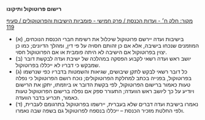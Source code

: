 **רישום פרוטוקול ותיקונו**

[מקור: חלק ח׳ - ועדות הכנסת / פרק חמישי - פומביות הישיבות והפרוטוקולים / סעיף 119](https://he.wikisource.org/wiki/תקנון_הכנסת#סעיף_119)

 * (א) בישיבות ועדה יירשם פרוטוקול שיכלול את רשימת חברי הכנסת הנוכחים, המוזמנים שנכחו בישיבה, אלא אם כן זהותם חסויה על פי דין, ומהלך הדיונים; כמו כן יצוין בפרוטוקול אם הישיבה לא היתה פומבית או אם הפרוטוקול חסוי.
 * (ב) יושב ראש ועדה רשאי לקבוע הפסקה במהלכה של ישיבת ועדה לבקשת דובר שמבקש כי דבריו לא ייכללו בפרוטוקול.
 * (ג) כל דובר רשאי לבקש לתקן שיבושים, שגיאות והשמטות בדבריו כפי שנרשמו בפרוטוקול, בפנייה בכתב למחלקת הפרוטוקולים; נוכח רושם הפרוטוקול כי נפלה טעות כאמור ברישום הפרוטוקול, לפי בקשת הדובר או ביוזמתו, יתקן את הרישום ויודיע על כך ליושב ראש הוועדה; התעורר ספק אם נפלה ברישום הפרוטוקול טעות כאמור, תכריע בדבר הוועדה.
 * (ד) נאמרו בישיבת ועדה דברים שלא בעברית, יירשמו בפרוטוקול בתרגומם לעברית, ולפי החלטת מזכיר הכנסת – ייכללו בנספח לפרוטוקול גם בשפה שבה נאמרו.